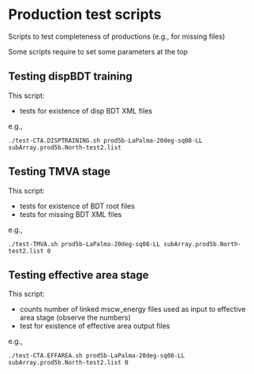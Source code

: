 # Production test scripts

Scripts to test completeness of productions (e.g., for missing files)

Some scripts require to set some parameters at the top

## Testing dispBDT training

This script:

- tests for existence of disp BDT XML files

e.g.,
```
./test-CTA.DISPTRAINING.sh prod5b-LaPalma-20deg-sq08-LL subArray.prod5b.North-test2.list
```

## Testing TMVA stage

This script:

- tests for existence of BDT root files
- tests for missing BDT XML files

e.g.,
```
./test-TMVA.sh prod5b-LaPalma-20deg-sq08-LL subArray.prod5b.North-test2.list 0
```

## Testing effective area stage

This script:

- counts number of linked mscw_energy files used as input to effective area stage (observe the numbers)
- test for existence of effective area output files

e.g., 
```
./test-CTA.EFFAREA.sh prod5b-LaPalma-20deg-sq08-LL subArray.prod5b.North-test2.list 0
```
